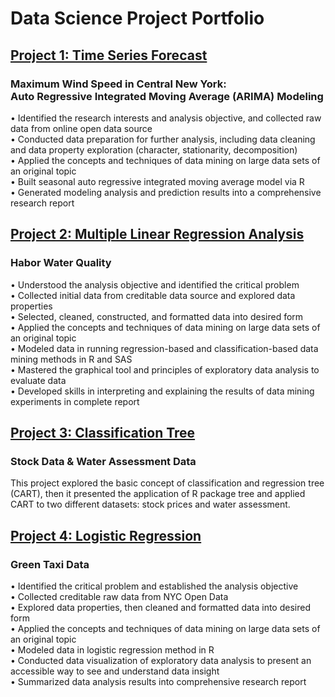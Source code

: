 # Data Science Project Portfolio

## [Project 1: Time Series Forecast](https://github.com/amberxzhao/Time-Series-Forecast-Maximum-Weed-Speed)
### Maximum Wind Speed in Central New York:<br />	Auto Regressive Integrated Moving Average (ARIMA) Modeling <br />	
•	Identified the research interests and analysis objective, and collected raw data from online open data source <br />
•	Conducted data preparation for further analysis, including data cleaning and data property exploration (character, stationarity, decomposition) <br />
•	Applied the concepts and techniques of data mining on large data sets of an original topic <br />
•	Built seasonal auto regressive integrated moving average model via R <br />
•	Generated modeling analysis and prediction results into a comprehensive research report <br />

## [Project 2: Multiple Linear Regression Analysis](https://github.com/amberxzhao/HaborWaterQuality)
### Habor Water Quality
•	Understood the analysis objective and identified the critical problem <br /> 
•	Collected initial data from creditable data source and explored data properties <br /> 
•	Selected, cleaned, constructed, and formatted data into desired form <br /> 
•	Applied the concepts and techniques of data mining on large data sets of an original topic <br /> 
•	Modeled data in running regression-based and classification-based data mining methods in R and SAS <br /> 
•	Mastered the graphical tool and principles of exploratory data analysis to evaluate data <br /> 
•	Developed skills in interpreting and explaining the results of data mining experiments in complete report <br /> 

## [Project 3: Classification Tree](https://github.com/amberxzhao/Classification_Tree)
### Stock Data & Water Assessment Data
This project explored the basic concept of classification and regression tree (CART), then it presented the application of R package tree and applied CART to two different datasets: stock prices and water assessment.

## [Project 4: Logistic Regression](https://github.com/amberxzhao/LogisticRegression_GreenTaxi)
### Green Taxi Data
•	Identified the critical problem and established the analysis objective   <br />
•	Collected creditable raw data from NYC Open Data  <br />
•	Explored data properties, then cleaned and formatted data into desired form  <br />
•	Applied the concepts and techniques of data mining on large data sets of an original topic <br />
•	Modeled data in logistic regression method in R  <br />
•	Conducted data visualization of exploratory data analysis to present an accessible way to see and understand data insight  <br />
•	Summarized data analysis results into comprehensive research report  <br />
